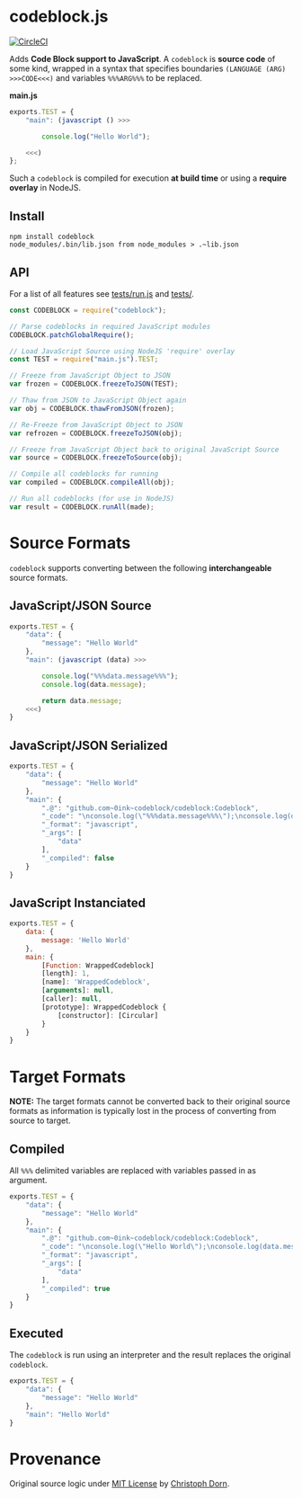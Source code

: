 codeblock.js
============

[![CircleCI](https://circleci.com/gh/0ink/codeblock.js.svg?style=svg)](https://circleci.com/gh/0ink/codeblock.js)

Adds **Code Block support to JavaScript**. A `codeblock` is **source code** of some kind,
wrapped in a syntax that specifies boundaries `(LANGUAGE (ARG) >>>CODE<<<)` and variables `%%%ARG%%%` to be replaced.

**main.js**
````js
exports.TEST = {
    "main": (javascript () >>>

        console.log("Hello World");

    <<<)
};
````

Such a `codeblock` is compiled for execution **at build time** or using a **require overlay** in NodeJS.

Install
-------

    npm install codeblock
    node_modules/.bin/lib.json from node_modules > .~lib.json

API
---

For a list of all features see [tests/run.js](https://github.com/0ink/codeblock.js/blob/master/tests/run.js) and [tests/](https://github.com/0ink/codeblock.js/tree/master/tests).

````js
const CODEBLOCK = require("codeblock");

// Parse codeblocks in required JavaScript modules
CODEBLOCK.patchGlobalRequire();

// Load JavaScript Source using NodeJS 'require' overlay
const TEST = require("main.js").TEST;

// Freeze from JavaScript Object to JSON
var frozen = CODEBLOCK.freezeToJSON(TEST);

// Thaw from JSON to JavaScript Object again
var obj = CODEBLOCK.thawFromJSON(frozen);

// Re-Freeze from JavaScript Object to JSON
var refrozen = CODEBLOCK.freezeToJSON(obj);

// Freeze from JavaScript Object back to original JavaScript Source
var source = CODEBLOCK.freezeToSource(obj);

// Compile all codeblocks for running
var compiled = CODEBLOCK.compileAll(obj);

// Run all codeblocks (for use in NodeJS)
var result = CODEBLOCK.runAll(made);

````


Source Formats
==============

`codeblock` supports converting between the following **interchangeable** source formats.

## JavaScript/JSON Source

````js
exports.TEST = {
    "data": {
        "message": "Hello World"
    },
    "main": (javascript (data) >>>

        console.log("%%%data.message%%%");
        console.log(data.message);

        return data.message;
    <<<)
}
````

## JavaScript/JSON Serialized

````js
exports.TEST = {
    "data": {
        "message": "Hello World"
    },
    "main": {
        ".@": "github.com~0ink~codeblock/codeblock:Codeblock",
        "_code": "\nconsole.log(\"%%%data.message%%%\");\nconsole.log(data.message);\n\nreturn data.message;",
        "_format": "javascript",
        "_args": [
            "data"
        ],
        "_compiled": false
    }
}
````

## JavaScript Instanciated

````js
exports.TEST = {
    data: {
        message: 'Hello World'
    },
    main: {
        [Function: WrappedCodeblock]
        [length]: 1,
        [name]: 'WrappedCodeblock',
        [arguments]: null,
        [caller]: null,
        [prototype]: WrappedCodeblock {
            [constructor]: [Circular]
        }     
    }
}
````

Target Formats
==============

**NOTE:** The target formats cannot be converted back to their original source formats
as information is typically lost in the process of converting from source to target.

## Compiled

All `%%%` delimited variables are replaced with variables passed in as argument.

````js
exports.TEST = {
    "data": {
        "message": "Hello World"
    },
    "main": {
        ".@": "github.com~0ink~codeblock/codeblock:Codeblock",
        "_code": "\nconsole.log(\"Hello World\");\nconsole.log(data.message);\n\nreturn data.message;",
        "_format": "javascript",
        "_args": [
            "data"
        ],
        "_compiled": true
    }
}
````

## Executed

The `codeblock` is run using an interpreter and the result replaces the
original `codeblock`.

````js
exports.TEST = {
    "data": {
        "message": "Hello World"
    },
    "main": "Hello World"
}
````

Provenance
==========

Original source logic under [MIT License](https://opensource.org/licenses/MIT) by [Christoph Dorn](http://christophdorn.com/).
